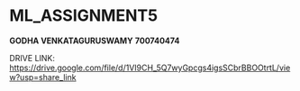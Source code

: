 # ML_ASSIGNMENT5

**GODHA VENKATAGURUSWAMY**
**700740474**

DRIVE LINK: https://drive.google.com/file/d/1VI9CH_5Q7wyGpcgs4igsSCbrBBOOtrtL/view?usp=share_link

